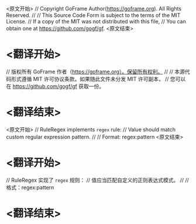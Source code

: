 
<原文开始>
// Copyright GoFrame Author(https://goframe.org). All Rights Reserved.
//
// This Source Code Form is subject to the terms of the MIT License.
// If a copy of the MIT was not distributed with this file,
// You can obtain one at https://github.com/gogf/gf.
<原文结束>

# <翻译开始>
// 版权所有 GoFrame 作者（https://goframe.org）。保留所有权利。
//
// 本源代码形式遵循 MIT 许可协议条款。如果随此文件未分发 MIT 许可副本，
// 您可以在 https://github.com/gogf/gf 获取一份。
# <翻译结束>


<原文开始>
// RuleRegex implements `regex` rule:
// Value should match custom regular expression pattern.
//
// Format: regex:pattern
<原文结束>

# <翻译开始>
// RuleRegex 实现了 `regex` 规则：
// 值应当匹配自定义的正则表达式模式。
//
// 格式：regex:pattern
# <翻译结束>

